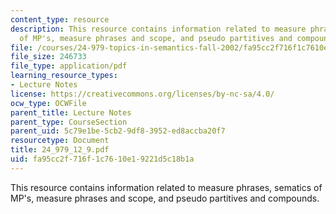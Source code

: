 ```yaml
---
content_type: resource
description: This resource contains information related to measure phrases, sematics
  of MP's, measure phrases and scope, and pseudo partitives and compounds.
file: /courses/24-979-topics-in-semantics-fall-2002/fa95cc2f716f1c7610e19221d5c18b1a_24_979_12_9.pdf
file_size: 246733
file_type: application/pdf
learning_resource_types:
- Lecture Notes
license: https://creativecommons.org/licenses/by-nc-sa/4.0/
ocw_type: OCWFile
parent_title: Lecture Notes
parent_type: CourseSection
parent_uid: 5c79e1be-5cb2-9df8-3952-ed8accba20f7
resourcetype: Document
title: 24_979_12_9.pdf
uid: fa95cc2f-716f-1c76-10e1-9221d5c18b1a
---
```

This resource contains information related to measure phrases, sematics of MP's, measure phrases and scope, and pseudo partitives and compounds.
